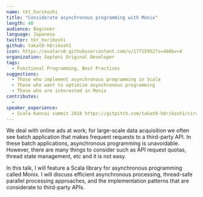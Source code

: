 ```yaml
---
name: tkt_horikoshi
title: "Considerate asynchronous programming with Monix"
length: 40
audience: Beginner
language: Japanese
twitter: tkt_horikoshi
github: takat0-h0rikosh1
icon: https://avatars0.githubusercontent.com/u/17715952?s=460&v=4
organization: Septeni Original Developer
tags:
  - Functional Programming, Best Practices
suggestions:
  - Those who implement asynchronous programming in Scala
  - Those who want to optimize asynchronous programming
  - Those who are interested in Monix
contributes:
  - 
speaker_experience:
  - Scala Kansai summit 2018 https://gitpitch.com/takat0-h0rikosh1/circe-codec-presentation/master?grs=github&t=beige
---
```

We deal with online ads at work; for large-scale data acquisition we often see batch application that makes frequent requests to a third-party API. In these batch applications, asynchronous programming is unavoidable. However, there are many things to consider such as API request quotas, thread state management, etc and it is not easy.

In this talk, I will feature a Scala library for asynchronous programming called Monix. I will discuss efficient asynchronous processing, thread-safe parallel processing approaches, and the implementation patterns that are considerate to third-party APIs.
